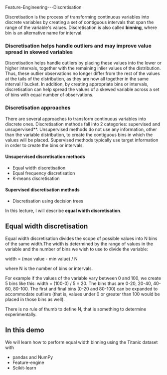  Feature-Engineering---Discretisation


Discretisation is the process of transforming continuous variables into discrete variables by creating a set of contiguous 
intervals that span the range of the variable's values. Discretisation is also called **binning**, where bin is an alternative 
name for interval.


### Discretisation helps handle outliers and may improve value spread in skewed variables

Discretisation helps handle outliers by placing these values into the lower or higher intervals, together with the remaining 
inlier values of the distribution. Thus, these outlier observations no longer differ from the rest of the values at the tails 
of the distribution, as they are now all together in the same interval / bucket. In addition, by creating appropriate bins or 
intervals, discretisation can help spread the values of a skewed variable across a set of bins with equal number of observations.


### Discretisation approaches

There are several approaches to transform continuous variables into discrete ones. Discretisation methods fall into 2 categories:
supervised and unsupervised**. Unsupervised methods do not use any information, other than the variable distribution, 
to create the contiguous bins in which the values will be placed. Supervised methods typically use target information in 
order to create the bins or intervals.


####  Unsupervised discretisation methods

- Equal width discretisation
- Equal frequency discretisation
- K-means discretisation

#### Supervised discretisation methods

- Discretisation using decision trees


In this lecture, I will describe **equal width discretisation**.


## Equal width discretisation

Equal width discretisation divides the scope of possible values into N bins of the same width.The width is determined by the range 
of values in the variable and the number of bins we wish to use to divide the variable:

width = (max value - min value) / N

where N is the number of bins or intervals.

For example if the values of the variable vary between 0 and 100, we create 5 bins like this: width = (100-0) / 5 = 20. 
The bins thus are 0-20, 20-40, 40-60, 80-100. The first and final bins (0-20 and 80-100) can be expanded to accommodate 
outliers (that is, values under 0 or greater than 100 would be placed in those bins as well).

There is no rule of thumb to define N, that is something to determine experimentally.

## In this demo

We will learn how to perform equal width binning using the Titanic dataset with

- pandas and NumPy
- Feature-engine
- Scikit-learn
